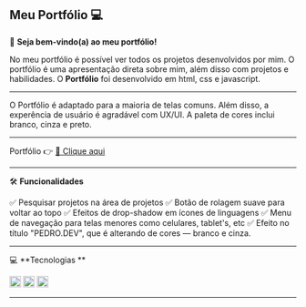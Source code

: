 

## Meu Portfólio 💻


🌟 **Seja bem-vindo(a) ao meu portfólio!**

No meu portfólio é possível ver todos os projetos desenvolvidos por mim. 
O portfólio é uma apresentação direta sobre mim, além disso com projetos e habilidades.
O **Portfólio** foi desenvolvido em html, css e javascript.

---

O Portfólio é adaptado para a maioria de telas comuns. Além disso, a experência de usuário é agradável com UX/UI. A paleta de cores inclui branco, cinza e preto.

---

Portfólio 👉 [🔗 Clique aqui](https://eupedrobarbosa03.github.io/portfolio/)

---

🛠️ **Funcionalidades**

✅ Pesquisar projetos na área de projetos
✅ Botão de rolagem suave para voltar ao topo
✅ Efeitos de drop-shadow em ícones de linguagens
✅ Menu de navegação para telas menores como celulares, tablet's, etc
✅ Efeito no título "PEDRO.DEV", que é alterando de cores — branco e cinza.

---

💻 **Tecnologias **

<div align="left">
  <img src="https://cdn.jsdelivr.net/gh/devicons/devicon/icons/html5/html5-original.svg" width="20" height="20"/>
  <img src="https://cdn.jsdelivr.net/gh/devicons/devicon/icons/css3/css3-original.svg" width="20" height="20"/>
  <img src="https://cdn.simpleicons.org/javascript/F7DF1E" width="20" height="20"/>
</div>

---
